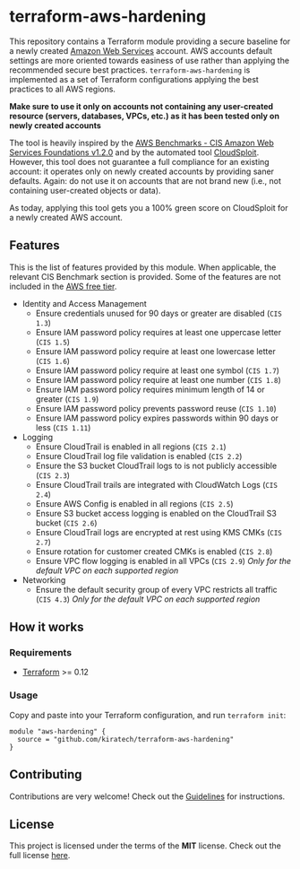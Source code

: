 # terraform-aws-hardening

This repository contains a Terraform module providing a secure baseline for a newly created [Amazon Web Services](https://aws.amazon.com) account. AWS accounts default settings are more oriented towards easiness of use rather than applying the recommended secure best practices. `terraform-aws-hardening` is implemented as a set of Terraform configurations applying the best practices to all AWS regions.

**Make sure to use it only on accounts not containing any user-created resource (servers, databases, VPCs, etc.) as it has been tested only on newly created accounts**

The tool is heavily inspired by the [AWS Benchmarks - CIS Amazon Web Services Foundations v1.2.0](https://d0.awsstatic.com/whitepapers/compliance/AWS_CIS_Foundations_Benchmark.pdf) and by the automated tool [CloudSploit](https://cloudsploit.com/). However, this tool does not guarantee a full compliance for an existing account: it operates only on newly created accounts by providing saner defaults. Again: do not use it on accounts that are not brand new (i.e., not containing user-created objects or data).

As today, applying this tool gets you a 100% green score on CloudSploit for a newly created AWS account.

## Features
This is the list of features provided by this module. When applicable, the relevant CIS Benchmark section is provided. Some of the features are not included in the [AWS free tier](https://aws.amazon.com/free/).

* Identity and Access Management
    * Ensure credentials unused for 90 days or greater are disabled (`CIS 1.3`)
    * Ensure IAM password policy requires at least one uppercase letter (`CIS 1.5`)
    * Ensure IAM password policy require at least one lowercase letter (`CIS 1.6`)
    * Ensure IAM password policy require at least one symbol (`CIS 1.7`)
    * Ensure IAM password policy require at least one number (`CIS 1.8`)
    * Ensure IAM password policy requires minimum length of 14 or greater (`CIS 1.9`)
    * Ensure IAM password policy prevents password reuse (`CIS 1.10`)
    * Ensure IAM password policy expires passwords within 90 days or less (`CIS 1.11`)
* Logging
    * Ensure CloudTrail is enabled in all regions (`CIS 2.1`)
    * Ensure CloudTrail log file validation is enabled (`CIS 2.2`)
    * Ensure the S3 bucket CloudTrail logs to is not publicly accessible (`CIS 2.3`)
    * Ensure CloudTrail trails are integrated with CloudWatch Logs (`CIS 2.4`)
    * Ensure AWS Config is enabled in all regions (`CIS 2.5`)
    * Ensure S3 bucket access logging is enabled on the CloudTrail S3 bucket (`CIS 2.6`)
    * Ensure CloudTrail logs are encrypted at rest using KMS CMKs (`CIS 2.7`)
    * Ensure rotation for customer created CMKs is enabled (`CIS 2.8`)
    * Ensure VPC flow logging is enabled in all VPCs (`CIS 2.9`) *Only for the default VPC on each supported region*
* Networking
    * Ensure the default security group of every VPC restricts all traffic (`CIS 4.3`) *Only for the default VPC on each supported region*

## How it works

### Requirements
* [Terraform](https://learn.hashicorp.com/terraform/getting-started/install.html) >= 0.12

### Usage
Copy and paste into your Terraform configuration, and run `terraform init`:
```
module "aws-hardening" {
  source = "github.com/kiratech/terraform-aws-hardening"
}
```
## Contributing
Contributions are very welcome! Check out the [Guidelines](CONTRIBUTING.md) for instructions.

## License
This project is licensed under the terms of the **MIT** license. Check out the full license [here](LICENSE).
